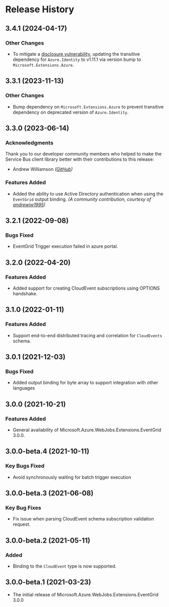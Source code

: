 # Release History

## 3.4.1 (2024-04-17)

### Other Changes

- To mitigate a [disclosure vulnerability](https://github.com/advisories/GHSA-wvxc-855f-jvrv), updating the transitive dependency for `Azure.Identity` to v1.11.1 via version bump to `Microsoft.Extensions.Azure`. 

## 3.3.1 (2023-11-13)

### Other Changes

- Bump dependency on `Microsoft.Extensions.Azure` to prevent transitive dependency on deprecated version of `Azure.Identity`.

## 3.3.0 (2023-06-14)

### Acknowledgments
Thank you to our developer community members who helped to make the Service Bus client library better with their contributions to this release:

- Andrew Williamson  _([GitHub](https://github.com/andrewjw1995))_

### Features Added

- Added the ability to use Active Directory authentication when using the `EventGrid` output binding. _(A community contribution, courtesy of [andrewjw1995](https://github.com/andrewjw1995))_

## 3.2.1 (2022-09-08)

### Bugs Fixed

- EventGrid Trigger execution failed in azure portal.

## 3.2.0 (2022-04-20)

### Features Added

- Added support for creating CloudEvent subscriptions using OPTIONS handshake.

## 3.1.0 (2022-01-11)

### Features Added

- Support end-to-end distributed tracing and correlation for `CloudEvents` schema.

## 3.0.1 (2021-12-03)

### Bugs Fixed

- Added output binding for byte array to support integration with other languages

## 3.0.0 (2021-10-21)

### Features Added

- General availability of Microsoft.Azure.WebJobs.Extensions.EventGrid 3.0.0.

## 3.0.0-beta.4 (2021-10-11)

### Key Bugs Fixed

- Avoid synchronously waiting for batch trigger execution

## 3.0.0-beta.3 (2021-06-08)

### Key Bug Fixes

- Fix issue when parsing CloudEvent schema subscription validation request.

## 3.0.0-beta.2 (2021-05-11)

### Added

- Binding to the `CloudEvent` type is now supported.

## 3.0.0-beta.1 (2021-03-23)

- The initial release of Microsoft.Azure.WebJobs.Extensions.EventGrid 3.0.0
